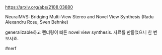 https://arxiv.org/abs/2108.03880

NeuralMVS: Bridging Multi-View Stereo and Novel View Synthesis (Radu Alexandru Rosu, Sven Behnke)

generalizable하고 렌더링이 빠른 novel view synthesis. 자료를 만들었으니 한 번 보시죠.

#nerf
